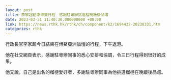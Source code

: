 ```yaml
---
layout: post
title: 李家超結束博鰲行程　感謝駐粵辦挑選榴槤飯後品嚐
date: 2023-03-31 11:40:30.000000000 +08:00
link: https://news.rthk.hk/rthk/ch/component/k2/1694432-20230331.htm
categories: rthk
---
```


行政長官李家超今日結束在博鰲亞洲論壇的行程，下午返港。

他在社交網頁表示，感謝駐粵辦同事的悉心安排和協調，令三日行程得到很好的成果。

他又說，自己是出名的榴槤愛好者，多謝駐粵辦同事為他挑選榴槤在晚飯後品嚐。
